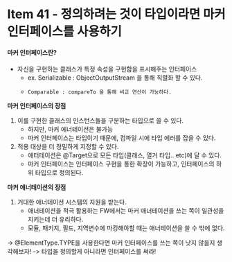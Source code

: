 # Item 41 - 정의하려는 것이 타입이라면 마커 인터페이스를 사용하기

#### 마커 인터페이스란?
* 자신을 구현하는 클래스가 특정 속성을 구현함을 표시해주는 인터페이스
	* ex. Serializable : ObjectOutputStream 을 통해 직렬화 할 수 있다.
	*     Comparable : compareTo 을 통해 비교 연산이 가능하다.

**마커 인터페이스의 장점**
1. 이를 구현한 클래스의 인스턴스들을 구분하는 타입으로 쓸 수 있다.
	* 하지만, 마커 에너테이션은 불가능
	* 마커 인터페이스는 타입이기 때문에, 컴파일 시에 타입 에러를 잡을 수 있다.
2. 적용 대상을 더 정밀하게 지정할 수 있다.
	* 애터테이션은 @Target으로 모든 타입(클래스, 열거 타입.. etc)에 달 수 있다.
	* 마커 인터페이스는 인터페이스 구현을 통한 확장이 가능하고, 인터페이스의 하위 타입으로 정의된다.

**마커 애너테이션의 장점**
1. 거대한 애너테이션 시스템의 자원을 받는다.
	* 애너테이션을 적극 활용하는 FW에서는 마커 애너테이션을 쓰는 쪽이 일관성을 지키는데 더 유리하다.
	* 모듈, 패키지, 필드, 지역변수에 마킹해야할 때는 애너테이션을 쓸 수 밖에 없다.

-> @ElementType.TYPE을 사용한다면 마커 인터페이스를 쓰는 쪽이 낫지 않을지 생각해보자!
-> 타입을 정의할게 아니라면 인터페이스를 써라!
